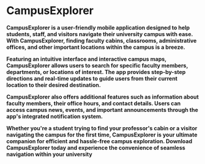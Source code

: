 # CampusExplorer
<p><b>
  CampusExplorer is a user-friendly mobile application designed to help students, staff, and visitors navigate their university campus with ease. With CampusExplorer, finding faculty cabins, classrooms, administrative offices, and other important locations within the campus is a breeze.

Featuring an intuitive interface and interactive campus maps, CampusExplorer allows users to search for specific faculty members, departments, or locations of interest. The app provides step-by-step directions and real-time updates to guide users from their current location to their desired destination.

CampusExplorer also offers additional features such as information about faculty members, their office hours, and contact details. Users can access campus news, events, and important announcements through the app's integrated notification system.

Whether you're a student trying to find your professor's cabin or a visitor navigating the campus for the first time, CampusExplorer is your ultimate companion for efficient and hassle-free campus exploration. Download CampusExplorer today and experience the convenience of seamless navigation within your university
</b> </p>
